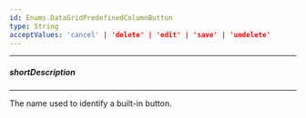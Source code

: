 ```yaml
---
id: Enums.DataGridPredefinedColumnButton
type: String
acceptValues: 'cancel' | 'delete' | 'edit' | 'save' | 'undelete'
---
```

---
##### shortDescription
<!-- Description goes here -->

---
<!-- Description goes here -->
The name used to identify a built-in button.